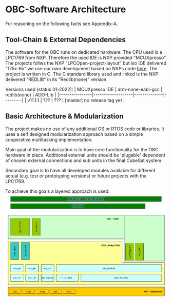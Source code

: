OBC-Software Architecture
=========================

For reasoning on the following facts see Appendix-A.

Tool-Chain & External Dependencies
----------------------------------

The software for the OBC runs on dedicated hardware. The CPU used is a LPC1769 from NXP. 
Therefore the used IDE is NXP provided "MCUXpresso". The projects follws the NXP "LPCOpen-project-layout" but iso IDE delivered "175x-6x" we use our own development based on NXPs code [here](https://github.com/RobertK66/ado-chip-175x-6x).
The project is written in C. The C standard library used and linked is the NXP delivered "REDLIB" in its "Redlib(none)" version.

Versions used (status 01-2022):
 | MCUXpresso IDE | arm-none-eabi-gcc | redlib(none) | ADO-Lib |
 |----------------|-------------------|--------------|---------| 
 | v11.1.1        | ???               | ???          | \[master\] no release tag yet |

Basic Architecture & Modularization
-----------------------------------
The project makes no use of any additional OS or RTOS code or libraries. It uses a self designed modularization approach based on a simple cooperative multitasking implementation.

Main goal of the modularization is to have core functionality for the OBC hardware in place. Additional external units should be 'plugable' dependent of chosen external connections 
and sub units in the final CubeSat system. 

Secondary goal is to have all developed modules available for different actual (e.g. test or prototyping versions) or future projects with the LPC1769.

To achieve this goals a layered approach is used:
![Basic Architecture](pic/ObcArch.jpg)
 
  
